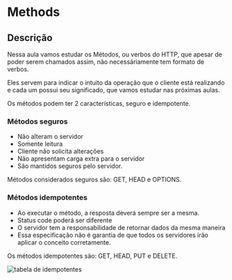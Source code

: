 # Methods

## Descrição

Nessa aula vamos estudar os Métodos, ou verbos do HTTP, que apesar de poder serem chamados assim, não necessáriamente tem formato de verbos.

Eles servem para indicar o intuito da operação que o cliente está realizando e cada um possui seu significado, que vamos estudar nas próximas aulas.

Os métodos podem ter 2 características, seguro e idempotente.

### Métodos seguros

- Não alteram o servidor
- Somente leitura
- Cliente não solicita alterações
- Não apresentam carga extra para o servidor
- São mantidos seguros pelo servidor.

Métodos considerados seguros são: GET, HEAD e OPTIONS.

### Métodos idempotentes

- Ao executar o método, a resposta deverá sempre ser a mesma.
- Status code poderá ser diferente
- O servidor tem a responsabilidade de retornar dados da mesma maneira
- Essa especificação não é garantia de que todos os servidores irão aplicar o conceito corretamente.

Os métodos idempotentes são: GET, HEAD, PUT e DELETE.

![tabela de idempotentes](https://nordicapis.com/wp-content/uploads/Understanding-Idempotency-and-Safety-in-API-Design.png)
